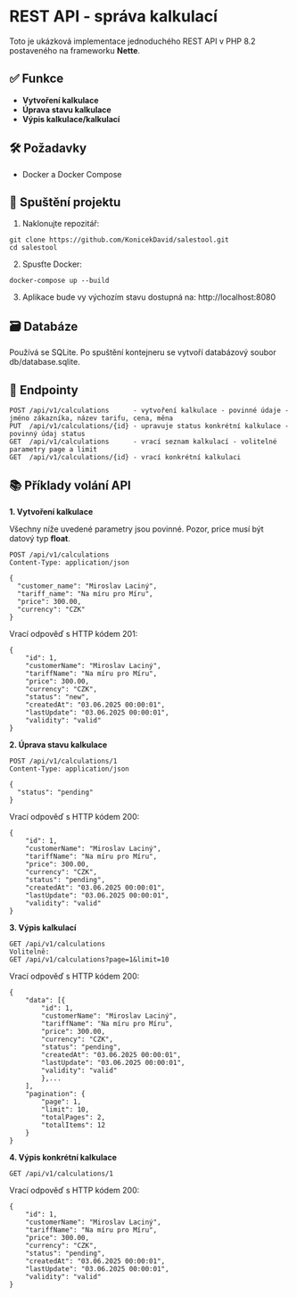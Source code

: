 # REST API - správa kalkulací

Toto je ukázková implementace jednoduchého REST API v PHP 8.2 postaveného na frameworku **Nette**.

## ✅ Funkce

- **Vytvoření kalkulace**
- **Úprava stavu kalkulace**
- **Výpis kalkulace/kalkulací**

## 🛠 Požadavky

- Docker a Docker Compose

## 🚀 Spuštění projektu

1. Naklonujte repozitář:
```
git clone https://github.com/KonicekDavid/salestool.git
cd salestool
```
2. Spusťte Docker:
```
docker-compose up --build
```
3. Aplikace bude vy výchozím stavu dostupná na: http://localhost:8080

## 🗃 Databáze
Používá se SQLite. Po spuštění kontejneru se vytvoří databázový soubor db/database.sqlite.

## 📍 Endpointy
```
POST /api/v1/calculations      - vytvoření kalkulace - povinné údaje - jméno zákazníka, název tarifu, cena, měna
PUT  /api/v1/calculations/{id} - upravuje status konkrétní kalkulace - povinný údaj status
GET  /api/v1/calculations      - vrací seznam kalkulací - volitelné parametry page a limit
GET  /api/v1/calculations/{id} - vrací konkrétní kalkulaci
```

## 📚 Příklady volání API
**1. Vytvoření kalkulace**

Všechny níže uvedené parametry jsou povinné. Pozor, price musí být datový typ **float**.
```
POST /api/v1/calculations 
Content-Type: application/json

{
  "customer_name": "Miroslav Laciný",
  "tariff_name": "Na míru pro Míru",
  "price": 300.00,
  "currency": "CZK"
}
```
Vrací odpověď s HTTP kódem 201:
```
{
    "id": 1,
    "customerName": "Miroslav Laciný",
    "tariffName": "Na míru pro Míru",
    "price": 300.00,
    "currency": "CZK",
    "status": "new",
    "createdAt": "03.06.2025 00:00:01",
    "lastUpdate": "03.06.2025 00:00:01",
    "validity": "valid"
}
```
**2. Úprava stavu kalkulace**
```
POST /api/v1/calculations/1
Content-Type: application/json

{
  "status": "pending"
}
```
Vrací odpověď s HTTP kódem 200:
```
{
    "id": 1,
    "customerName": "Miroslav Laciný",
    "tariffName": "Na míru pro Míru",
    "price": 300.00,
    "currency": "CZK",
    "status": "pending",
    "createdAt": "03.06.2025 00:00:01",
    "lastUpdate": "03.06.2025 00:00:01",
    "validity": "valid"
}
```
**3. Výpis kalkulací**
```
GET /api/v1/calculations
Volitelně: 
GET /api/v1/calculations?page=1&limit=10
```
Vrací odpověď s HTTP kódem 200:
```
{
    "data": [{
        "id": 1,
        "customerName": "Miroslav Laciný",
        "tariffName": "Na míru pro Míru",
        "price": 300.00,
        "currency": "CZK",
        "status": "pending",
        "createdAt": "03.06.2025 00:00:01",
        "lastUpdate": "03.06.2025 00:00:01",
        "validity": "valid"
        },...
    ],
    "pagination": {
        "page": 1,
        "limit": 10,
        "totalPages": 2,
        "totalItems": 12
    }
}
```


**4. Výpis konkrétní kalkulace**
```
GET /api/v1/calculations/1
```
Vrací odpověď s HTTP kódem 200:
```
{
    "id": 1,
    "customerName": "Miroslav Laciný",
    "tariffName": "Na míru pro Míru",
    "price": 300.00,
    "currency": "CZK",
    "status": "pending",
    "createdAt": "03.06.2025 00:00:01",
    "lastUpdate": "03.06.2025 00:00:01",
    "validity": "valid"
}

```